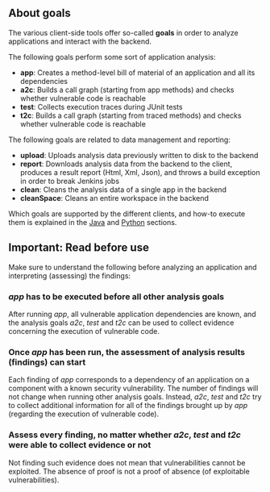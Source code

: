 ## About goals

The various client-side tools offer so-called **goals** in order to analyze applications and interact with the backend.

The following goals perform some sort of application analysis:
- **app**: Creates a method-level bill of material of an application and all its dependencies
- **a2c**: Builds a call graph (starting from app methods) and checks whether vulnerable code is reachable
- **test**: Collects execution traces during JUnit tests
- **t2c**: Builds a call graph (starting from traced methods) and checks whether vulnerable code is reachable

The following goals are related to data management and reporting:
- **upload**: Uploads analysis data previously written to disk to the backend
- **report**: Downloads analysis data from the backend to the client, produces a result report (Html, Xml, Json), and throws a build exception in order to break Jenkins jobs
- **clean**: Cleans the analysis data of a single app in the backend
- **cleanSpace**: Cleans an entire workspace in the backend

Which goals are supported by the different clients, and how-to execute them is explained in the [Java](Java.md) and [Python](Python.md) sections.

## Important: Read before use

Make sure to understand the following before analyzing an application and interpreting (assessing) the findings:

### _app_ has to be executed before all other analysis goals

After running _app_, all vulnerable application dependencies are known, and the analysis goals _a2c_, _test_ and _t2c_ can be used to collect evidence concerning the execution of vulnerable code.

### Once _app_ has been run, the assessment of analysis results (findings) can start

Each finding of _app_ corresponds to a dependency of an application on a component with a known security vulnerability. The number of findings will not change when running other analysis goals. Instead, _a2c_, _test_ and _t2c_ try to collect additional information for all of the findings brought up by _app_ (regarding the execution of vulnerable code).

### Assess every finding, no matter whether _a2c_, _test_ and _t2c_ were able to collect evidence or not

Not finding such evidence does not mean that vulnerabilities cannot be exploited. The absence of proof is not a proof of absence (of exploitable vulnerabilities).
